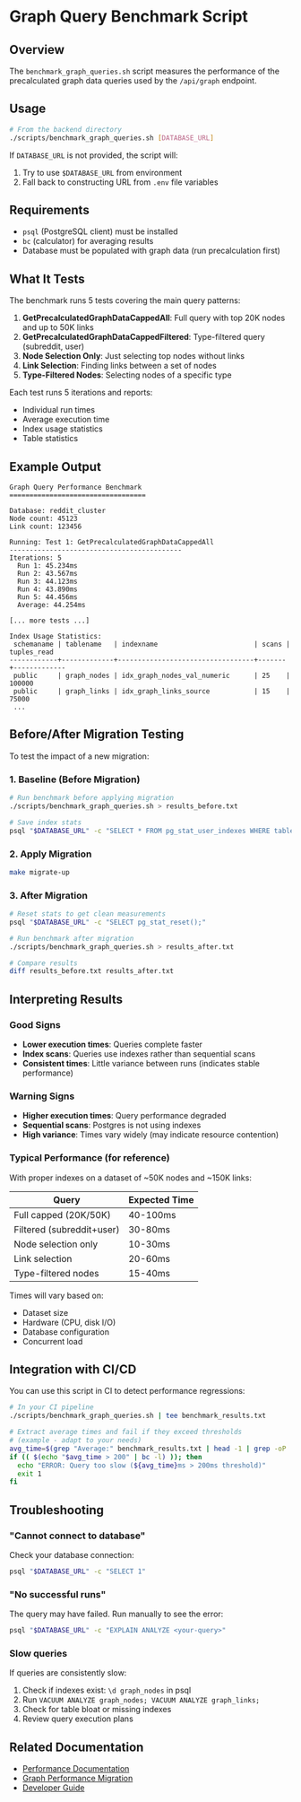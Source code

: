 # Graph Query Benchmark Script

## Overview

The `benchmark_graph_queries.sh` script measures the performance of the precalculated graph data queries used by the `/api/graph` endpoint.

## Usage

```bash
# From the backend directory
./scripts/benchmark_graph_queries.sh [DATABASE_URL]
```

If `DATABASE_URL` is not provided, the script will:
1. Try to use `$DATABASE_URL` from environment
2. Fall back to constructing URL from `.env` file variables

## Requirements

- `psql` (PostgreSQL client) must be installed
- `bc` (calculator) for averaging results
- Database must be populated with graph data (run precalculation first)

## What It Tests

The benchmark runs 5 tests covering the main query patterns:

1. **GetPrecalculatedGraphDataCappedAll**: Full query with top 20K nodes and up to 50K links
2. **GetPrecalculatedGraphDataCappedFiltered**: Type-filtered query (subreddit, user)
3. **Node Selection Only**: Just selecting top nodes without links
4. **Link Selection**: Finding links between a set of nodes
5. **Type-Filtered Nodes**: Selecting nodes of a specific type

Each test runs 5 iterations and reports:
- Individual run times
- Average execution time
- Index usage statistics
- Table statistics

## Example Output

```
Graph Query Performance Benchmark
==================================

Database: reddit_cluster
Node count: 45123
Link count: 123456

Running: Test 1: GetPrecalculatedGraphDataCappedAll
-------------------------------------------
Iterations: 5
  Run 1: 45.234ms
  Run 2: 43.567ms
  Run 3: 44.123ms
  Run 4: 43.890ms
  Run 5: 44.456ms
  Average: 44.254ms

[... more tests ...]

Index Usage Statistics:
 schemaname | tablename   | indexname                        | scans | tuples_read
------------+-------------+----------------------------------+-------+-------------
 public     | graph_nodes | idx_graph_nodes_val_numeric      | 25    | 100000
 public     | graph_links | idx_graph_links_source           | 15    | 75000
 ...
```

## Before/After Migration Testing

To test the impact of a new migration:

### 1. Baseline (Before Migration)

```bash
# Run benchmark before applying migration
./scripts/benchmark_graph_queries.sh > results_before.txt

# Save index stats
psql "$DATABASE_URL" -c "SELECT * FROM pg_stat_user_indexes WHERE tablename IN ('graph_nodes', 'graph_links');" > indexes_before.txt
```

### 2. Apply Migration

```bash
make migrate-up
```

### 3. After Migration

```bash
# Reset stats to get clean measurements
psql "$DATABASE_URL" -c "SELECT pg_stat_reset();"

# Run benchmark after migration
./scripts/benchmark_graph_queries.sh > results_after.txt

# Compare results
diff results_before.txt results_after.txt
```

## Interpreting Results

### Good Signs
- **Lower execution times**: Queries complete faster
- **Index scans**: Queries use indexes rather than sequential scans
- **Consistent times**: Little variance between runs (indicates stable performance)

### Warning Signs
- **Higher execution times**: Query performance degraded
- **Sequential scans**: Postgres is not using indexes
- **High variance**: Times vary widely (may indicate resource contention)

### Typical Performance (for reference)

With proper indexes on a dataset of ~50K nodes and ~150K links:

| Query | Expected Time |
|-------|---------------|
| Full capped (20K/50K) | 40-100ms |
| Filtered (subreddit+user) | 30-80ms |
| Node selection only | 10-30ms |
| Link selection | 20-60ms |
| Type-filtered nodes | 15-40ms |

Times will vary based on:
- Dataset size
- Hardware (CPU, disk I/O)
- Database configuration
- Concurrent load

## Integration with CI/CD

You can use this script in CI to detect performance regressions:

```bash
# In your CI pipeline
./scripts/benchmark_graph_queries.sh | tee benchmark_results.txt

# Extract average times and fail if they exceed thresholds
# (example - adapt to your needs)
avg_time=$(grep "Average:" benchmark_results.txt | head -1 | grep -oP '\d+\.\d+')
if (( $(echo "$avg_time > 200" | bc -l) )); then
  echo "ERROR: Query too slow (${avg_time}ms > 200ms threshold)"
  exit 1
fi
```

## Troubleshooting

### "Cannot connect to database"

Check your database connection:
```bash
psql "$DATABASE_URL" -c "SELECT 1"
```

### "No successful runs"

The query may have failed. Run manually to see the error:
```bash
psql "$DATABASE_URL" -c "EXPLAIN ANALYZE <your-query>"
```

### Slow queries

If queries are consistently slow:
1. Check if indexes exist: `\d graph_nodes` in psql
2. Run `VACUUM ANALYZE graph_nodes; VACUUM ANALYZE graph_links;`
3. Check for table bloat or missing indexes
4. Review query execution plans

## Related Documentation

- [Performance Documentation](../docs/perf.md)
- [Graph Performance Migration](../docs/graph-performance-migration.md)
- [Developer Guide](../docs/developer-guide.md)
